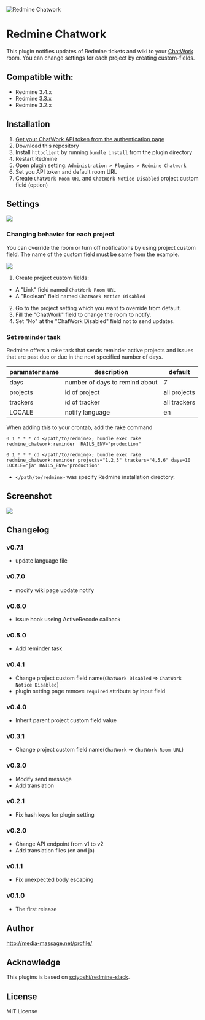 ![Redmine Chatwork](https://cloud.githubusercontent.com/assets/6197292/22987916/aab3c8b8-f3f3-11e6-9b39-8f53a53a2a42.png)

# Redmine Chatwork

This plugin notifies updates of Redmine tickets and wiki to your [ChatWork](http://www.chatwork.com/) room. You can change settings for each project by creating custom-fields.

## Compatible with:

* Redmine 3.4.x
* Redmine 3.3.x
* Redmine 3.2.x

## Installation

1. [Get your ChatWork API token from the authentication page](https://www.chatwork.com/service/packages/chatwork/subpackages/api/apply_beta_business.php)
2. Download this repository
3. Install `httpclient` by running `bundle install` from the plugin directory
4. Restart Redmine
5. Open plugin setting: `Administration > Plugins > Redmine Chatwork`
6. Set you API token and default room URL
7. Create `ChatWork Room URL` and `ChatWork Notice Disabled` project custom field (option)

## Settings

![](https://cloud.githubusercontent.com/assets/6197292/22985457/d54cf20a-f3eb-11e6-8637-87ed17d3120d.png)

### Changing behavior for each project

You can override the room or turn off notifications by using project custom field.
The name of the custom field must be same from the example.

![](https://cloud.githubusercontent.com/assets/6197292/22987131/209b667e-f3f1-11e6-8ce9-24305f09a1e1.png)

1. Create project custom fields:
  * A "Link" field named `ChatWork Room URL`
  * A "Boolean" field named `ChatWork Notice Disabled`
2. Go to the project setting which you want to override from default.
3. Fill the "ChatWork" field to change the room to notify.
4. Set "No" at the "ChatWork Disabled" field not to send updates.

### Set reminder task

Redmine offers a rake task that sends reminder active projects and issues that are past due or due in the next specified number of days.

| paramater name | description                    | default      |
| -------------- | ------------------------------ | ------------ |
| days           | number of days to remind about | 7            |
| projects       | id of project                  | all projects |
| trackers       | id of tracker                  | all trackers |
| LOCALE         | notify language                | en           |

When adding this to your crontab, add the rake command

```
0 1 * * * cd </path/to/redmine>; bundle exec rake redmine_chatwork:reminder  RAILS_ENV="production"
```

```
0 1 * * * cd </path/to/redmine>; bundle exec rake redmine_chatwork:reminder projects="1,2,3" trackers="4,5,6" days=10 LOCALE="ja" RAILS_ENV="production"
```

* `</path/to/redmine>` was specify Redmine installation directory.

## Screenshot

![](https://cloud.githubusercontent.com/assets/6197292/22985404/aa72fb38-f3eb-11e6-8520-f855fa02c405.png)

## Changelog

### v0.7.1

* update language file

### v0.7.0

* modify wiki page update notify

### v0.6.0

* issue hook useing ActiveRecode callback

### v0.5.0

* Add reminder task

### v0.4.1

* Change project custom field name(`ChatWork Disabled` => `ChatWork Notice Disabled`)
* plugin setting page remove `required` attribute by input field

### v0.4.0

* Inherit parent project custom field value

### v0.3.1

* Change project custom field name(`ChatWork` => `ChatWork Room URL`)

### v0.3.0

* Modify send message
* Add translation

### v0.2.1

* Fix hash keys for plugin setting

### v0.2.0

* Change API endpoint from v1 to v2
* Add translation files (en and ja)

### v0.1.1

* Fix unexpected body escaping

### v0.1.0

* The first release

## Author

http://media-massage.net/profile/

## Acknowledge

This plugins is based on [sciyoshi/redmine-slack](https://github.com/sciyoshi/redmine-slack).

## License

MIT License
